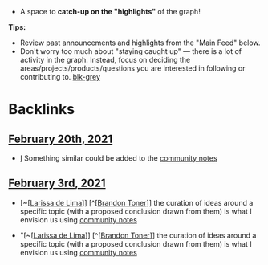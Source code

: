 - A space to **catch-up on the "highlights"** of the graph!

**Tips:**
- Review past announcements and highlights from the "Main Feed" below.
- Don't worry too much about "staying caught up" — there is a lot of activity in the graph. Instead, focus on deciding the areas/projects/products/questions you are interested in following or contributing to. [blk-grey](<blk-grey.md>)

# Backlinks
## [February 20th, 2021](<February 20th, 2021.md>)
- [I](<I.md>) Something similar could be added to the [community notes](<community notes.md>)

## [February 3rd, 2021](<February 3rd, 2021.md>)
- [~[[Larissa de Lima](<~[[Larissa de Lima.md>)]] [^[[Brandon Toner](<^[[Brandon Toner.md>)]] the curation of ideas around a specific topic (with a proposed conclusion drawn from them) is what I envision us using [community notes](<community notes.md>)

- "[~[[Larissa de Lima](<~[[Larissa de Lima.md>)]] [^[[Brandon Toner](<^[[Brandon Toner.md>)]] the curation of ideas around a specific topic (with a proposed conclusion drawn from them) is what I envision us using [community notes](<community notes.md>)


